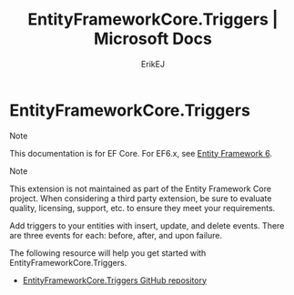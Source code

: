 ﻿---
title: EntityFrameworkCore.Triggers | Microsoft Docs
author: ErikEJ
ms.author: divega
ms.date: 01/19/2017
ms.assetid: 52966E86-5B01-4E45-BAB9-DB92DCBB63C5
ms.technology: entity-framework-core
uid: core/extensions/entityframeworkcore-triggers
---

# EntityFrameworkCore.Triggers

> [!NOTE]
> This documentation is for EF Core. For EF6.x, see [Entity Framework 6](../../ef6/index.md).

> [!NOTE]
> This extension is not maintained as part of the Entity Framework Core project. When considering a third party extension, be sure to evaluate quality, licensing, support, etc. to ensure they meet your requirements.

Add triggers to your entities with insert, update, and delete events. There are three events for each: before, after, and upon failure.

The following resource will help you get started with EntityFrameworkCore.Triggers.
* [EntityFrameworkCore.Triggers GitHub repository](https://github.com/NickStrupat/EntityFramework.Triggers/)
